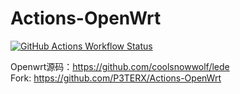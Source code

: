 # Actions-OpenWrt
[![GitHub Actions Workflow Status](https://img.shields.io/github/actions/workflow/status/97xiami/Actions/openwrt-builder.yml)](https://github.com/97xiami/Actions/actions/workflows/openwrt-builder.yml)

Openwrt源码：https://github.com/coolsnowwolf/lede<br>
Fork: https://github.com/P3TERX/Actions-OpenWrt
